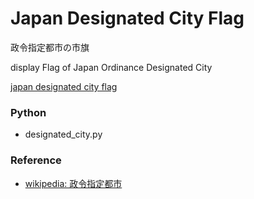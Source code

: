 Japan Designated City Flag
===============

政令指定都市の市旗

display Flag of Japan Ordinance Designated City

[japan designated city flag](https://github.com/ohwada/World_Countries/blob/main/japan_municipaliy/folium/japan_designated_city_flag/screenshots/japan_designated_city_flag.png)

### Python  

- designated_city.py

### Reference

- [wikipedia: 政令指定都市](https://ja.wikipedia.org/wiki/%E6%94%BF%E4%BB%A4%E6%8C%87%E5%AE%9A%E9%83%BD%E5%B8%82)




